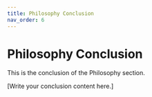 ```yaml
---
title: Philosophy Conclusion
nav_order: 6
---
```


# Philosophy Conclusion

This is the conclusion of the Philosophy section.

[Write your conclusion content here.]
